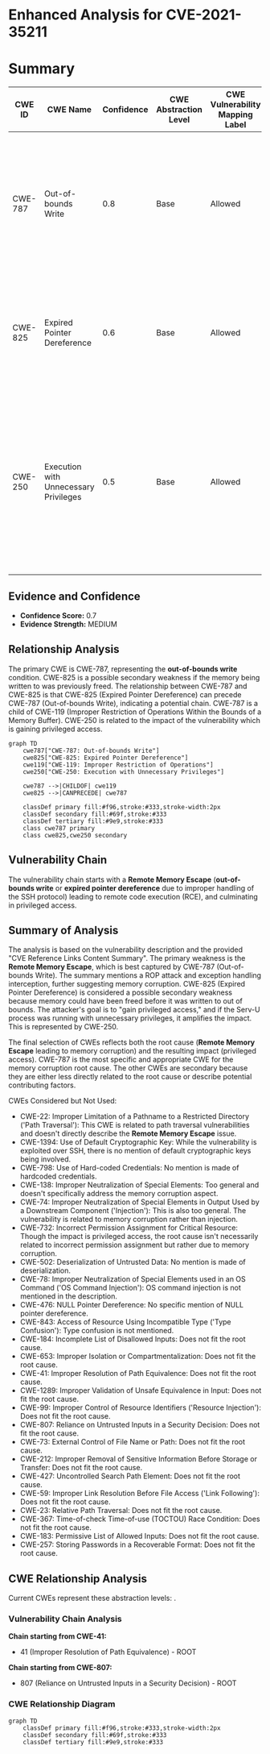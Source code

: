 # Enhanced Analysis for CVE-2021-35211

# Summary
| CWE ID | CWE Name | Confidence | CWE Abstraction Level | CWE Vulnerability Mapping Label | CWE-Vulnerability Mapping Notes |
|---|---|---|---|---|---|
| CWE-787 | Out-of-bounds Write | 0.8 | Base | Allowed | Primary CWE. The **Remote Memory Escape** vulnerability indicates a memory safety issue, specifically writing outside the intended buffer. |
| CWE-825 | Expired Pointer Dereference | 0.6 | Base | Allowed | Secondary CWE. A **Remote Memory Escape** could involve using a pointer to memory that has been freed. |
| CWE-250 | Execution with Unnecessary Privileges | 0.5 | Base | Allowed | Secondary CWE. The attacker's ability to "gain privileged access" after exploiting the RCE suggests the Serv-U process might be running with more privileges than necessary. |

## Evidence and Confidence

*   **Confidence Score:** 0.7
*   **Evidence Strength:** MEDIUM

## Relationship Analysis
The primary CWE is CWE-787, representing the **out-of-bounds write** condition. CWE-825 is a possible secondary weakness if the memory being written to was previously freed. The relationship between CWE-787 and CWE-825 is that CWE-825 (Expired Pointer Dereference) can precede CWE-787 (Out-of-bounds Write), indicating a potential chain. CWE-787 is a child of CWE-119 (Improper Restriction of Operations Within the Bounds of a Memory Buffer). CWE-250 is related to the impact of the vulnerability which is gaining privileged access.

```mermaid
graph TD
    cwe787["CWE-787: Out-of-bounds Write"]
    cwe825["CWE-825: Expired Pointer Dereference"]
    cwe119["CWE-119: Improper Restriction of Operations"]
    cwe250["CWE-250: Execution with Unnecessary Privileges"]
    
    cwe787 -->|CHILDOF| cwe119
    cwe825 -->|CANPRECEDE| cwe787
    
    classDef primary fill:#f96,stroke:#333,stroke-width:2px
    classDef secondary fill:#69f,stroke:#333
    classDef tertiary fill:#9e9,stroke:#333
    class cwe787 primary
    class cwe825,cwe250 secondary
```

## Vulnerability Chain
The vulnerability chain starts with a **Remote Memory Escape** (**out-of-bounds write** or **expired pointer dereference** due to improper handling of the SSH protocol) leading to remote code execution (RCE), and culminating in privileged access.

## Summary of Analysis
The analysis is based on the vulnerability description and the provided "CVE Reference Links Content Summary". The primary weakness is the **Remote Memory Escape**, which is best captured by CWE-787 (Out-of-bounds Write). The summary mentions a ROP attack and exception handling interception, further suggesting memory corruption. CWE-825 (Expired Pointer Dereference) is considered a possible secondary weakness because memory could have been freed before it was written to out of bounds. The attacker's goal is to "gain privileged access," and if the Serv-U process was running with unnecessary privileges, it amplifies the impact. This is represented by CWE-250.

The final selection of CWEs reflects both the root cause (**Remote Memory Escape** leading to memory corruption) and the resulting impact (privileged access). CWE-787 is the most specific and appropriate CWE for the memory corruption root cause. The other CWEs are secondary because they are either less directly related to the root cause or describe potential contributing factors.

CWEs Considered but Not Used:

*   CWE-22: Improper Limitation of a Pathname to a Restricted Directory ('Path Traversal'): This CWE is related to path traversal vulnerabilities and doesn't directly describe the **Remote Memory Escape** issue.
*   CWE-1394: Use of Default Cryptographic Key: While the vulnerability is exploited over SSH, there is no mention of default cryptographic keys being involved.
*   CWE-798: Use of Hard-coded Credentials: No mention is made of hardcoded credentials.
*   CWE-138: Improper Neutralization of Special Elements: Too general and doesn't specifically address the memory corruption aspect.
*   CWE-74: Improper Neutralization of Special Elements in Output Used by a Downstream Component ('Injection'): This is also too general. The vulnerability is related to memory corruption rather than injection.
*   CWE-732: Incorrect Permission Assignment for Critical Resource: Though the impact is privileged access, the root cause isn't necessarily related to incorrect permission assignment but rather due to memory corruption.
*   CWE-502: Deserialization of Untrusted Data: No mention is made of deserialization.
*   CWE-78: Improper Neutralization of Special Elements used in an OS Command ('OS Command Injection'): OS command injection is not mentioned in the description.
*   CWE-476: NULL Pointer Dereference: No specific mention of NULL pointer dereference.
*   CWE-843: Access of Resource Using Incompatible Type ('Type Confusion'): Type confusion is not mentioned.
*   CWE-184: Incomplete List of Disallowed Inputs: Does not fit the root cause.
*   CWE-653: Improper Isolation or Compartmentalization: Does not fit the root cause.
*   CWE-41: Improper Resolution of Path Equivalence: Does not fit the root cause.
*   CWE-1289: Improper Validation of Unsafe Equivalence in Input: Does not fit the root cause.
*   CWE-99: Improper Control of Resource Identifiers ('Resource Injection'): Does not fit the root cause.
*   CWE-807: Reliance on Untrusted Inputs in a Security Decision: Does not fit the root cause.
*   CWE-73: External Control of File Name or Path: Does not fit the root cause.
*   CWE-212: Improper Removal of Sensitive Information Before Storage or Transfer: Does not fit the root cause.
*   CWE-427: Uncontrolled Search Path Element: Does not fit the root cause.
*   CWE-59: Improper Link Resolution Before File Access ('Link Following'): Does not fit the root cause.
*   CWE-23: Relative Path Traversal: Does not fit the root cause.
*   CWE-367: Time-of-check Time-of-use (TOCTOU) Race Condition: Does not fit the root cause.
*   CWE-183: Permissive List of Allowed Inputs: Does not fit the root cause.
*   CWE-257: Storing Passwords in a Recoverable Format: Does not fit the root cause.


## CWE Relationship Analysis

Current CWEs represent these abstraction levels: .


### Vulnerability Chain Analysis

**Chain starting from CWE-41:**
- 41 (Improper Resolution of Path Equivalence) - ROOT


**Chain starting from CWE-807:**
- 807 (Reliance on Untrusted Inputs in a Security Decision) - ROOT



### CWE Relationship Diagram

```mermaid
graph TD
    classDef primary fill:#f96,stroke:#333,stroke-width:2px
    classDef secondary fill:#69f,stroke:#333
    classDef tertiary fill:#9e9,stroke:#333
```